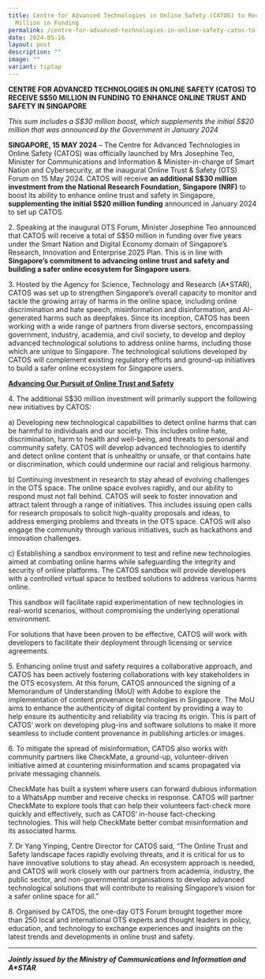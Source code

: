 ```yaml
---
title: Centre for Advanced Technologies in Online Safety (CATOS) to Receive S$50
  Million in Funding
permalink: /centre-for-advanced-technologies-in-online-safety-catos-to-receive-s-50-million-in-funding/
date: 2024-05-16
layout: post
description: ""
image: ""
variant: tiptap
---
```

<p><strong>CENTRE FOR ADVANCED TECHNOLOGIES IN ONLINE SAFETY (CATOS) TO RECEIVE S$50 MILLION IN FUNDING TO ENHANCE ONLINE TRUST AND SAFETY IN SINGAPORE</strong>
</p>
<p><em>This sum includes a S$30 million boost, which supplements the initial S$20 million that was announced by the Government in January 2024</em>
</p>
<p><strong>SINGAPORE, 15 MAY 2024</strong> – The Centre for Advanced Technologies
in Online Safety (CATOS) was officially launched by Mrs Josephine Teo,
Minister for Communications and Information &amp; Minister-in-charge of
Smart Nation and Cybersecurity, at the inaugural Online Trust &amp; Safety
(OTS) Forum on 15 May 2024. CATOS will receive <strong>an additional S$30 million investment from the National Research Foundation, Singapore (NRF)</strong> to
boost its ability to enhance online trust and safety in Singapore, <strong>supplementing the initial S$20 million funding</strong> announced
in January 2024 to set up CATOS.</p>
<p>2. Speaking at the inaugural OTS Forum, Minister Josephine Teo announced
that CATOS will receive a total of S$50 million in funding over five years
under the Smart Nation and Digital Economy domain of Singapore’s Research,
Innovation and Enterprise 2025 Plan. This is in line with <strong>Singapore’s commitment to advancing online trust and safety and building a safer online ecosystem for Singapore users</strong>.</p>
<p>3. Hosted by the Agency for Science, Technology and Research (A*STAR),
CATOS was set up to strengthen Singapore’s overall capacity to monitor
and tackle the growing array of harms in the online space, including online
discrimination and hate speech, misinformation and disinformation, and
AI-generated harms such as deepfakes. Since its inception, CATOS has been
working with a wide range of partners from diverse sectors, encompassing
government, industry, academia, and civil society, to develop and deploy
advanced technological solutions to address online harms, including those
which are unique to Singapore. The technological solutions developed by
CATOS will complement existing regulatory efforts and ground-up initiatives
to build a safer online ecosystem for Singapore users.</p>
<p><strong><u>Advancing Our Pursuit of Online Trust and Safety</u></strong>
</p>
<p>4. The additional S$30 million investment will primarily support the following
new initiatives by CATOS:</p>
<p>a) Developing new technological capabilities to detect online harms that
can be harmful to individuals and our society. This includes online hate,
discrimination, harm to health and well-being, and threats to personal
and community safety. CATOS will develop advanced technologies to identify
and detect online content that is unhealthy or unsafe, or that contains
hate or discrimination, which could undermine our racial and religious
harmony.</p>
<p>b) Continuing investment in research to stay ahead of evolving challenges
in the OTS space. The online space evolves rapidly, and our ability to
respond must not fall behind. CATOS will seek to foster innovation and
attract talent through a range of initiatives. This includes issuing open
calls for research proposals to solicit high-quality proposals and ideas,
to address emerging problems and threats in the OTS space. CATOS will also
engage the community through various initiatives, such as hackathons and
innovation challenges.</p>
<p>c) Establishing a sandbox environment to test and refine new technologies
aimed at combating online harms while safeguarding the integrity and security
of online platforms. The CATOS sandbox will provide developers with a controlled
virtual space to testbed solutions to address various harms online.</p>
<p>This sandbox will facilitate rapid experimentation of new technologies
in real-world scenarios, without compromising the underlying operational
environment.</p>
<p>For solutions that have been proven to be effective, CATOS will work with
developers to facilitate their deployment through licensing or service
agreements.</p>
<p>5. Enhancing online trust and safety requires a collaborative approach,
and CATOS has been actively fostering collaborations with key stakeholders
in the OTS ecosystem. At this forum, CATOS announced the signing of a Memorandum
of Understanding (MoU) with Adobe to explore the implementation of content
provenance technologies in Singapore. The MoU aims to enhance the authenticity
of digital content by providing a way to help ensure its authenticity and
reliability via tracing its origin. This is part of CATOS’ work on developing
plug-ins and software solutions to make it more seamless to include content
provenance in publishing articles or images.</p>
<p>6. To mitigate the spread of misinformation, CATOS also works with community
partners like CheckMate, a ground-up, volunteer-driven initiative aimed
at countering misinformation and scams propagated via private messaging
channels.</p>
<p>CheckMate has built a system where users can forward dubious information
to a WhatsApp number and receive checks in response. CATOS will partner
CheckMate to explore tools that can help their volunteers fact-check more
quickly and effectively, such as CATOS’ in-house fact-checking technologies.
This will help CheckMate better combat misinformation and its associated
harms.</p>
<p>7. Dr Yang Yinping, Centre Director for CATOS said, “The Online Trust
and Safety landscape faces rapidly evolving threats, and it is critical
for us to have innovative solutions to stay ahead. An ecosystem approach
is needed, and CATOS will work closely with our partners from academia,
industry, the public sector, and non-governmental organisations to develop
advanced technological solutions that will contribute to realising Singapore’s
vision for a safer online space for all.”</p>
<p>8. Organised by CATOS, the one-day OTS Forum brought together more than
250 local and international OTS experts and thought leaders in policy,
education, and technology to exchange experiences and insights on the latest
trends and developments in online trust and safety.</p>
<hr>
<p><strong><em>Jointly issued by the Ministry of Communications and Information and A*STAR</em></strong>
</p>